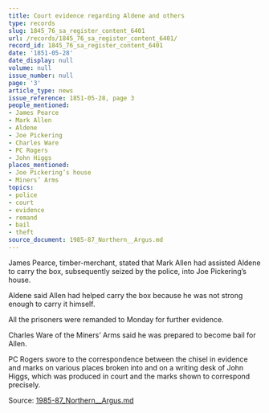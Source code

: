 ```yaml
---
title: Court evidence regarding Aldene and others
type: records
slug: 1845_76_sa_register_content_6401
url: /records/1845_76_sa_register_content_6401/
record_id: 1845_76_sa_register_content_6401
date: '1851-05-28'
date_display: null
volume: null
issue_number: null
page: '3'
article_type: news
issue_reference: 1851-05-28, page 3
people_mentioned:
- James Pearce
- Mark Allen
- Aldene
- Joe Pickering
- Charles Ware
- PC Rogers
- John Higgs
places_mentioned:
- Joe Pickering’s house
- Miners’ Arms
topics:
- police
- court
- evidence
- remand
- bail
- theft
source_document: 1985-87_Northern__Argus.md
---
```


James Pearce, timber-merchant, stated that Mark Allen had assisted Aldene to carry the box, subsequently seized by the police, into Joe Pickering’s house.

Aldene said Allen had helped carry the box because he was not strong enough to carry it himself.

All the prisoners were remanded to Monday for further evidence.

Charles Ware of the Miners’ Arms said he was prepared to become bail for Allen.

PC Rogers swore to the correspondence between the chisel in evidence and marks on various places broken into and on a writing desk of John Higgs, which was produced in court and the marks shown to correspond precisely.

Source: [1985-87_Northern__Argus.md](/downloads/markdown/1985-87_Northern__Argus.md)

